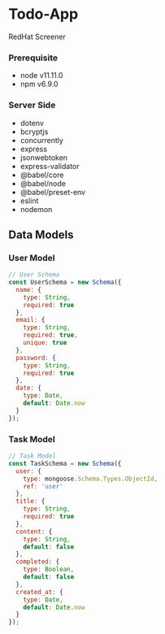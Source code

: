 # Todo-App

RedHat Screener

### Prerequisite

* node v11.11.0
* npm v6.9.0

### Server Side

- dotenv
- bcryptjs
- concurrently
- express
- jsonwebtoken
- express-validator
- @babel/core
- @babel/node
- @babel/preset-env
- eslint
- nodemon

## Data Models

### User Model

```js
// User Schema
const UserSchema = new Schema({
  name: {
    type: String,
    required: true
  },
  email: {
    type: String,
    required: true,
    unique: true
  },
  password: {
    type: String,
    required: true
  },
  date: {
    type: Date,
    default: Date.now
  }
});
```
### Task Model
```js
// Task Model 
const TaskSchema = new Schema({
  user: {
    type: mongoose.Schema.Types.ObjectId,
    ref: 'user'
  },
  title: {
    type: String,
    required: true
  },
  content: {
    type: String,
    default: false
  },
  completed: {
    type: Boolean,
    default: false
  },
  created_at: {
    type: Date,
    default: Date.now
  }
});
```
